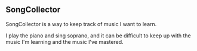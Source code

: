 SongCollector
--
SongCollector is a way to keep track of music I want to learn. 

I play the piano and sing soprano, and it can be difficult to keep up with the music I'm learning and the music I've mastered. 
